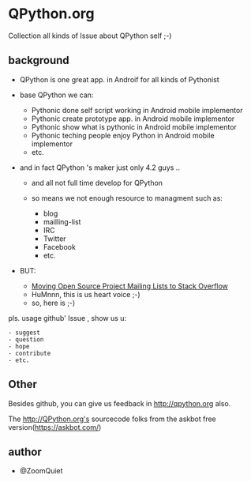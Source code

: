 # QPython.org

Collection all kinds of Issue about QPython self ;-)

## background

- QPython is one great app. in Androif for all kinds of Pythonist
- base QPython we can:

    - Pythonic done self script working in Android mobile implementor
    - Pythonic create prototype app. in Android mobile implementor
    - Pythonic show what is pythonic in Android mobile implementor
    - Pythonic teching people enjoy Python in Android mobile implementor
    - etc.

- and in fact QPython 's maker just only 4.2 guys ..

    - and all not full time develop for QPython
    - so means we not enough resource to managment such as:

        - blog
        - mailling-list
        - IRC
        - Twitter
        - Facebook
        - etc.

- BUT:

    - [Moving Open Source Project Mailing Lists to Stack Overflow](http://robots.thoughtbot.com/moving-open-source-project-mailing-lists-to-stack-overflow)
    - HuMnnn, this is us heart voice ;-)
    - so, here is ;-)

pls. usage github' Issue , show us u:
    
    - suggest
    - question
    - hope
    - contribute
    - etc.


## Other
Besides github, you can give us feedback in http://qpython.org also.

The http://QPython.org's sourcecode folks from the askbot free version(https://askbot.com/)

## author

- @ZoomQuiet

